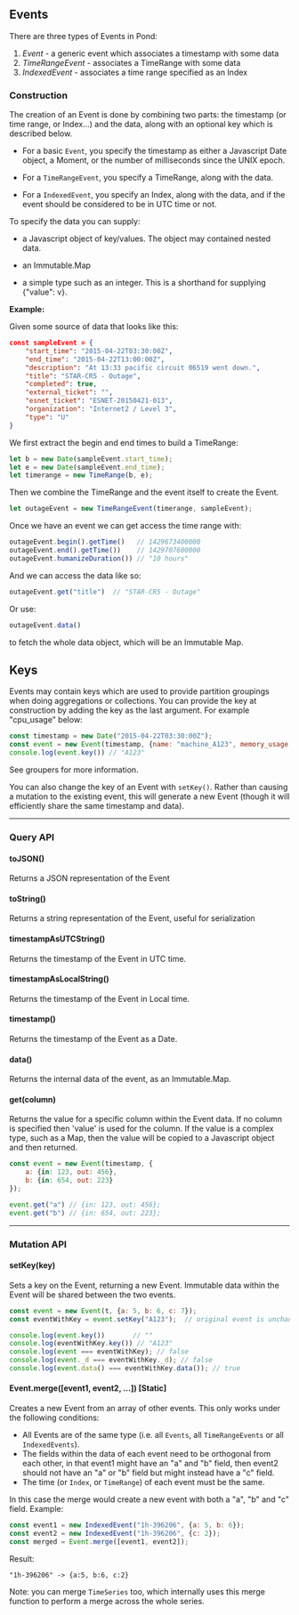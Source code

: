 ## Events

There are three types of Events in Pond:

1. *Event* - a generic event which associates a timestamp with some data
2. *TimeRangeEvent* - associates a TimeRange with some data
3. *IndexedEvent* - associates a time range specified as an Index

### Construction

The creation of an Event is done by combining two parts: the timestamp (or time range, or Index...) and the data, along with an optional key which is described below.

 * For a basic `Event`, you specify the timestamp as either a Javascript Date object, a Moment, or the number of milliseconds since the UNIX epoch.

 * For a `TimeRangeEvent`, you specify a TimeRange, along with the data.

 * For a `IndexedEvent`, you specify an Index, along with the data, and if the event should be considered to be in UTC time or not.

To specify the data you can supply:

 * a Javascript object of key/values. The object may contained nested data.

 * an Immutable.Map

 * a simple type such as an integer. This is a shorthand for supplying {"value": v}.

**Example:**

Given some source of data that looks like this:

```json
const sampleEvent = {
    "start_time": "2015-04-22T03:30:00Z",
    "end_time": "2015-04-22T13:00:00Z",
    "description": "At 13:33 pacific circuit 06519 went down.",
    "title": "STAR-CR5 - Outage",
    "completed": true,
    "external_ticket": "",
    "esnet_ticket": "ESNET-20150421-013",
    "organization": "Internet2 / Level 3",
    "type": "U"
}
```

We first extract the begin and end times to build a TimeRange:

```js
let b = new Date(sampleEvent.start_time);
let e = new Date(sampleEvent.end_time);
let timerange = new TimeRange(b, e);
```

Then we combine the TimeRange and the event itself to create the Event.

```js
let outageEvent = new TimeRangeEvent(timerange, sampleEvent);
```

Once we have an event we can get access the time range with:

```js
outageEvent.begin().getTime()   // 1429673400000
outageEvent.end().getTime())    // 1429707600000
outageEvent.humanizeDuration()) // "10 hours"
```

And we can access the data like so:

```js
outageEvent.get("title")  // "STAR-CR5 - Outage"
```

Or use:

```js
outageEvent.data()
```

to fetch the whole data object, which will be an Immutable Map.

## Keys

Events may contain keys which are used to provide partition groupings when doing aggregations or collections. You can provide the key at construction by adding the key as the last argument. For example "cpu_usage" below:

```js
const timestamp = new Date("2015-04-22T03:30:00Z");
const event = new Event(timestamp, {name: "machine_A123", memory_usage: 9.34}, "A123");
console.log(event.key()) // "A123"
```

See groupers for more information.

You can also change the key of an Event with `setKey()`. Rather than causing a mutation to the existing event, this will generate a new Event (though it will efficiently share the same timestamp and data).

---

### Query API

#### toJSON()

Returns a JSON representation of the Event

#### toString()

Returns a string representation of the Event, useful for serialization

#### timestampAsUTCString()

Returns the timestamp of the Event in UTC time.

#### timestampAsLocalString()

Returns the timestamp of the Event in Local time.

#### timestamp()

Returns the timestamp of the Event as a Date.

#### data()

Returns the internal data of the event, as an Immutable.Map.

#### get(column)

Returns the value for a specific column within the Event data. If no column is specified then 'value' is used for the column. If the value is a complex type, such as a Map, then the value will be copied to a Javascript object and then returned.

```javascript
const event = new Event(timestamp, {
    a: {in: 123, out: 456},
    b: {in: 654, out: 223}
});

event.get("a") // {in: 123, out: 456};
event.get("b") // {in: 654, out: 223};
```
---

### Mutation API

#### setKey(key)

Sets a key on the Event, returning a new Event. Immutable data within the Event will be shared between the two events.

```javascript
const event = new Event(t, {a: 5, b: 6, c: 7});
const eventWithKey = event.setKey("A123");  // original event is unchanged

console.log(event.key())       // ""
console.log(eventWithKey.key()) // "A123"
console.log(event === eventWithKey); // false
console.log(event._d === eventWithKey._d); // false
console.log(event.data() === eventWithKey.data()); // true
```


#### Event.merge([event1, event2, ...]) [Static]

Creates a new Event from an array of other events. This only works under the following conditions:

 * All Events are of the same type (i.e. all `Events`, all `TimeRangeEvents` or all `IndexedEvents`).
 * The fields within the data of each event need to be orthogonal from each other, in that event1 might have an "a" and "b" field, then event2 should not have an "a" or "b" field but might instead have a "c" field.
 * The time (or `Index`, or `TimeRange`) of each event must be the same.

In this case the merge would create a new event with both a "a", "b" and "c" field. Example:

```javascript
const event1 = new IndexedEvent("1h-396206", {a: 5, b: 6});
const event2 = new IndexedEvent("1h-396206", {c: 2});
const merged = Event.merge([event1, event2]);
```

Result:
```
"1h-396206" -> {a:5, b:6, c:2}
```

Note: you can merge `TimeSeries` too, which internally uses this merge function to perform a merge across the whole series.
